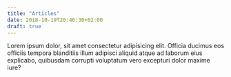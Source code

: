 ```yaml
---
title: "Articles"
date: 2018-10-19T20:46:30+02:00
draft: true
---
```


Lorem ipsum dolor, sit amet consectetur adipisicing elit. Officia ducimus eos officiis tempora blanditiis illum adipisci aliquid atque ad laborum eius explicabo, quibusdam corrupti voluptatum vero excepturi dolor maxime iure?
